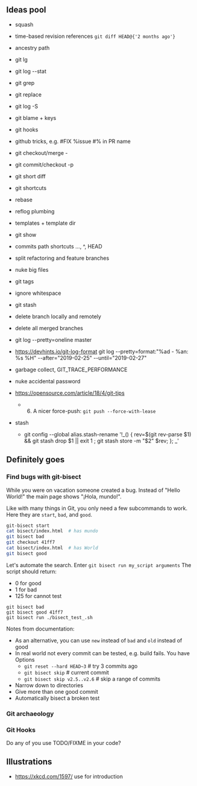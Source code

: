 ## Ideas pool

* squash
* time-based revision references  `git diff HEAD@{'2 months ago'}`
* ancestry path
* git lg
* git log --stat
* git grep
* git replace
* git log -S
* git blame + keys
* git hooks
* github tricks, e.g. #FIX %issue #% in PR name
* git checkout/merge -
* git commit/checkout -p
* git short diff
* git shortcuts
* rebase
* reflog plumbing
* templates + template dir
* git show
* commits path shortcuts ..., ^, HEAD
* split refactoring and feature branches
* nuke big files
* git tags
* ignore whitespace
* git stash
* delete branch locally and remotely
* delete all merged branches
* git log --pretty=oneline master
* https://devhints.io/git-log-format git log --pretty=format:"%ad - %an: %s %H" --after="2019-02-25" --until="2019-02-27"
* garbage collect, GIT_TRACE_PERFORMANCE
* nuke accidental password

* https://opensource.com/article/18/4/git-tips
  - 6. A nicer force-push: `git push --force-with-lease`


* stash
  - git config --global alias.stash-rename '!_() { rev=$(git rev-parse $1) && git stash drop $1 || exit 1 ; git stash store -m "$2" $rev; }; _'

## Definitely goes

### Find bugs with git-bisect

While you were on vacation someone created a bug. Instead of "Hello World!" the main page shows "¡Hola, mundo!".

Like with many things in Git, you only need a few subcommands to work. Here they are `start`, `bad`, and `good`.

```bash
git-bisect start
cat bisect/index.html  # has mundo
git bisect bad
git checkout 41ff7
cat bisect/index.html  # has World
git bisect good
```

Let's automate the search. Enter `git bisect run my_script arguments`
The script should return:

* 0 for good
* 1 for bad
* 125 for cannot test

```
git bisect bad
git bisect good 41ff7
git bisect run ./bisect_test_.sh
```

Notes from documentation:
* As an alternative, you can use `new` instead of `bad` and `old` instead of good
* In real world not every commit can be tested, e.g. build fails. You have Options
  - `git reset --hard HEAD~3`  # try 3 commits ago
  - `git bisect skip`  # current commit
  - `git bisect skip v2.5..v2.6`  # skip a range of commits
* Narrow down to directories
* Give more than one good commit
* Automatically bisect a broken test


### Git archaeology


### Git Hooks
Do any of you use TODO/FIXME in your code?



## Illustrations
* https://xkcd.com/1597/ use for introduction
